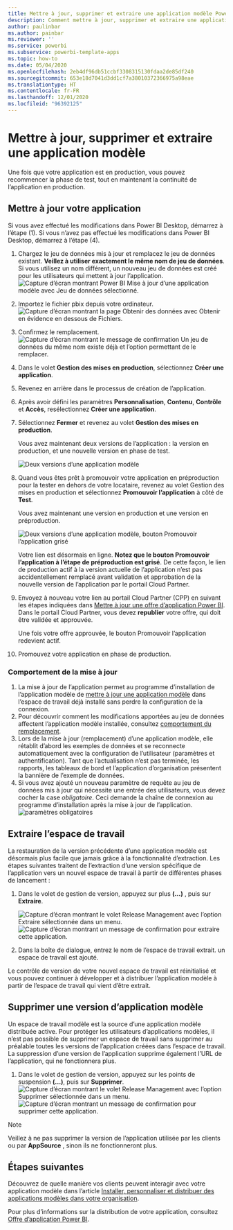 ```yaml
---
title: Mettre à jour, supprimer et extraire une application modèle Power BI
description: Comment mettre à jour, supprimer et extraire une application modèle.
author: paulinbar
ms.author: painbar
ms.reviewer: ''
ms.service: powerbi
ms.subservice: powerbi-template-apps
ms.topic: how-to
ms.date: 05/04/2020
ms.openlocfilehash: 2eb4df96db51ccbf3308315130fdaa2de85df240
ms.sourcegitcommit: 653e18d7041d3dd1cf7a38010372366975a98eae
ms.translationtype: HT
ms.contentlocale: fr-FR
ms.lasthandoff: 12/01/2020
ms.locfileid: "96392125"
---
```

# <a name="update-delete-and-extract-template-app"></a>Mettre à jour, supprimer et extraire une application modèle

Une fois que votre application est en production, vous pouvez recommencer la phase de test, tout en maintenant la continuité de l’application en production.
## <a name="update-your-app"></a>Mettre à jour votre application

Si vous avez effectué les modifications dans Power BI Desktop, démarrez à l’étape (1). Si vous n’avez pas effectué les modifications dans Power BI Desktop, démarrez à l’étape (4).

1. Chargez le jeu de données mis à jour et remplacez le jeu de données existant. **Veillez à utiliser exactement le même nom de jeu de données**. Si vous utilisez un nom différent, un nouveau jeu de données est créé pour les utilisateurs qui mettent à jour l’application.
![Capture d’écran montrant Power BI Mise à jour d’une application modèle avec Jeu de données sélectionné.](media/service-template-apps-update-extract-delete/power-bi-template-app-upload-dataset.png)
1. Importez le fichier pbix depuis votre ordinateur.
![Capture d’écran montrant la page Obtenir des données avec Obtenir en évidence en dessous de Fichiers.](media/service-template-apps-update-extract-delete/power-bi-template-app-upload-dataset2.png)
1. Confirmez le remplacement.
![Capture d’écran montrant le message de confirmation Un jeu de données du même nom existe déjà et l’option permettant de le remplacer.](media/service-template-apps-update-extract-delete/power-bi-template-app-upload-dataset3.png)

1. Dans le volet **Gestion des mises en production**, sélectionnez **Créer une application**.
1. Revenez en arrière dans le processus de création de l’application.
1. Après avoir défini les paramètres **Personnalisation**, **Contenu**, **Contrôle** et **Accès**, resélectionnez **Créer une application**.
1. Sélectionnez **Fermer** et revenez au volet **Gestion des mises en production**.

   Vous avez maintenant deux versions de l’application : la version en production, et une nouvelle version en phase de test.

    ![Deux versions d’une application modèle](media/service-template-apps-update-extract-delete/power-bi-template-app-update1.png)

1. Quand vous êtes prêt à promouvoir votre application en préproduction pour la tester en dehors de votre locataire, revenez au volet Gestion des mises en production et sélectionnez **Promouvoir l’application** à côté de **Test**.

   Vous avez maintenant une version en production et une version en préproduction.

   ![Deux versions d’une application modèle, bouton Promouvoir l’application grisé](media/service-template-apps-update-extract-delete/power-bi-template-app-update2.png)

   Votre lien est désormais en ligne. **Notez que le bouton Promouvoir l’application à l’étape de préproduction est grisé**. De cette façon, le lien de production actif à la version actuelle de l’application n’est pas accidentellement remplacé avant validation et approbation de la nouvelle version de l’application par le portail Cloud Partner.

1. Envoyez à nouveau votre lien au portail Cloud Partner (CPP) en suivant les étapes indiquées dans [Mettre à jour une offre d’application Power BI](/azure/marketplace/cloud-partner-portal/power-bi/cpp-update-existing-offer). Dans le portail Cloud Partner, vous devez **republier** votre offre, qui doit être validée et approuvée.

   Une fois votre offre approuvée, le bouton Promouvoir l’application redevient actif. 
1. Promouvez votre application en phase de production.
   
### <a name="update-behavior"></a>Comportement de la mise à jour

1. La mise à jour de l’application permet au programme d’installation de l’application modèle de [mettre à jour une application modèle](service-template-apps-install-distribute.md#update-a-template-app) dans l’espace de travail déjà installé sans perdre la configuration de la connexion.
1. Pour découvrir comment les modifications apportées au jeu de données affectent l’application modèle installée, consultez [comportement du remplacement](service-template-apps-install-distribute.md#overwrite-behavior).
1. Lors de la mise à jour (remplacement) d’une application modèle, elle rétablit d’abord les exemples de données et se reconnecte automatiquement avec la configuration de l’utilisateur (paramètres et authentification). Tant que l’actualisation n’est pas terminée, les rapports, les tableaux de bord et l’application d’organisation présentent la bannière de l’exemple de données.
1. Si vous avez ajouté un nouveau paramètre de requête au jeu de données mis à jour qui nécessite une entrée des utilisateurs, vous devez cocher la case *obligatoire*. Ceci demande la chaîne de connexion au programme d’installation après la mise à jour de l’application.
 ![paramètres obligatoires](media/service-template-apps-update-extract-delete/power-bi-template-app-upload-dataset4.png)

## <a name="extract-workspace"></a>Extraire l’espace de travail
La restauration de la version précédente d’une application modèle est désormais plus facile que jamais grâce à la fonctionnalité d’extraction. Les étapes suivantes traitent de l’extraction d’une version spécifique de l’application vers un nouvel espace de travail à partir de différentes phases de lancement :

1. Dans le volet de gestion de version, appuyez sur plus **(...)** , puis sur **Extraire**.

    ![Capture d’écran montrant le volet Release Management avec l’option Extraire sélectionnée dans un menu.](media/service-template-apps-update-extract-delete/power-bi-template-app-extract.png)
    ![Capture d’écran montrant un message de confirmation pour extraire cette application.](media/service-template-apps-update-extract-delete/power-bi-template-app-extract-dialog.png)
2. Dans la boîte de dialogue, entrez le nom de l’espace de travail extrait. un espace de travail est ajouté.

Le contrôle de version de votre nouvel espace de travail est réinitialisé et vous pouvez continuer à développer et à distribuer l’application modèle à partir de l’espace de travail qui vient d’être extrait.

## <a name="delete-template-app-version"></a>Supprimer une version d’application modèle
Un espace de travail modèle est la source d’une application modèle distribuée active. Pour protéger les utilisateurs d’applications modèles, il n’est pas possible de supprimer un espace de travail sans supprimer au préalable toutes les versions de l’application créées dans l’espace de travail.
La suppression d’une version de l’application supprime également l’URL de l’application, qui ne fonctionnera plus.

1. Dans le volet de gestion de version, appuyez sur les points de suspension **(...)**, puis sur **Supprimer**.
 ![Capture d’écran montrant le volet Release Management avec l’option Supprimer sélectionnée dans un menu.](media/service-template-apps-update-extract-delete/power-bi-template-app-delete.png)
 ![Capture d’écran montrant un message de confirmation pour supprimer cette application.](media/service-template-apps-update-extract-delete/power-bi-template-app-delete-dialog.png)

>[!NOTE]
>Veillez à ne pas supprimer la version de l’application utilisée par les clients ou par **AppSource** , sinon ils ne fonctionneront plus.

## <a name="next-steps"></a>Étapes suivantes

Découvrez de quelle manière vos clients peuvent interagir avec votre application modèle dans l’article [Installer, personnaliser et distribuer des applications modèles dans votre organisation](service-template-apps-install-distribute.md).

Pour plus d’informations sur la distribution de votre application, consultez [Offre d’application Power BI](/azure/marketplace/cloud-partner-portal/power-bi/cpp-power-bi-offer).